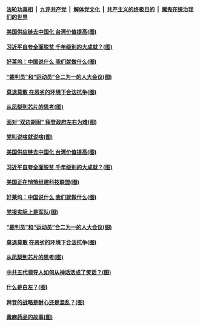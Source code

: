 ####  [法轮功真相](../../../../basic/blob/master/README.md?t=03061201) &nbsp;|&nbsp; [九评共产党](../../../../9ping.md/blob/master/README.md?t=03061201) &nbsp;|&nbsp; [解体党文化](../../../../jtdwh.md/blob/master/README.md?t=03061201)  &nbsp;|&nbsp; [共产主义的终极目的](../../../../gczydzjmd.md/blob/master/README.md?t=03061201) &nbsp;|&nbsp; [魔鬼在统治我们的世界](../../../../mgztzwmdsj.md/blob/master/README.md?t=03061201) 

#### [美国供应链去中国化 台湾价值提高(图)](../pages/p4/964641.md?t=03061201) 

#### [习近平自夸全面脱贫 千年级别的大成就？(图)](../pages/p4/964623.md?t=03061201) 

#### [好莱坞：中国说什么 我们就做什么(图)](../pages/p4/964619.md?t=03061201) 

#### [“裁判员”和“运动员”合二为一的人大会议(图)](../pages/p4/964537.md?t=03061201) 

#### [莫退莫散 在恶劣的环境下合法抗争(图)](../pages/p4/964535.md?t=03061201) 

#### [从凤梨到芯片的思考(图)](../pages/p4/964504.md?t=03061201) 



#### [面对“双边胡闹” 拜登政府左右为难(图)](../pages/p4/964621.md?t=03061201) 

#### [党叫说啥就说啥(图)](../pages/p4/964618.md?t=03061201) 

#### [美国供应链去中国化 台湾价值提高(图)](../pages/p4/964641.md?t=03061201) 

#### [习近平自夸全面脱贫 千年级别的大成就？(图)](../pages/p4/964623.md?t=03061201) 

#### [美国正在悄悄组建科技联盟(图)](../pages/p4/964540.md?t=03061201) 

#### [好莱坞：中国说什么 我们就做什么(图)](../pages/p4/964619.md?t=03061201) 


#### [党报实际上是军队(图)](../pages/p4/964559.md?t=03061201) 

#### [“裁判员”和“运动员”合二为一的人大会议(图)](../pages/p4/964537.md?t=03061201) 

#### [莫退莫散 在恶劣的环境下合法抗争(图)](../pages/p4/964535.md?t=03061201) 

#### [从凤梨到芯片的思考(图)](../pages/p4/964504.md?t=03061201) 

#### [中共五代领导人如何从神话活成了笑话？(图)](../pages/p4/964513.md?t=03061201) 

#### [什么是白左？(图)](../pages/p4/964515.md?t=03061201) 

#### [拜登的战略是耐心还是混乱？(图)](../pages/p4/964503.md?t=03061201) 



#### [毒麻药品的故事(图)](../pages/p4/964439.md?t=03061201) 



